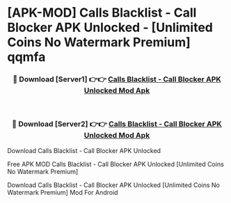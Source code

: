 # [APK-MOD] Calls Blacklist - Call Blocker APK Unlocked - [Unlimited Coins No Watermark Premium] qqmfa



<div align="center">
<h3>🔴 Download [Server1] 👉👉 <a href="https://momento.my/?title=Calls_Blacklist_-_Call_Blocker_APK_Unlocked">Calls Blacklist - Call Blocker APK Unlocked Mod Apk</a></h3><br>

<h3>🔴 Download [Server2] 👉👉 <a href="https://momento.my/?title=Calls_Blacklist_-_Call_Blocker_APK_Unlocked">Calls Blacklist - Call Blocker APK Unlocked Mod Apk</a></h3>
</div>



Download Calls Blacklist - Call Blocker APK Unlocked 

Free APK MOD Calls Blacklist - Call Blocker APK Unlocked [Unlimited Coins No Watermark Premium]

Download Calls Blacklist - Call Blocker APK Unlocked [Unlimited Coins No Watermark Premium] Mod For Android
